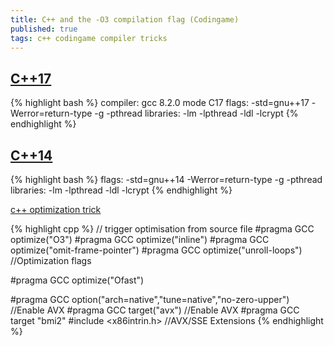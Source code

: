 ```yaml
---
title: C++ and the -O3 compilation flag (Codingame)
published: true
tags: c++ codingame compiler tricks
---
```

## [C++17](https://www.codingame.com/forum/t/languages-update/1574/54)
{% highlight bash %}
compiler: gcc 8.2.0 mode C17
flags: -std=gnu++17 -Werror=return-type -g -pthread 
libraries: -lm -lpthread -ldl -lcrypt
{% endhighlight %}


## [C++14](https://www.codingame.com/forum/t/language-request-c-14/1039/32)
{% highlight bash %}
flags: -std=gnu++14 -Werror=return-type -g -pthread 
libraries: -lm -lpthread -ldl -lcrypt
{% endhighlight %}

[c++ optimization trick](https://www.codingame.com/forum/t/c-and-the-o3-compilation-flag/1670/15)

{% highlight cpp %}
// trigger optimisation from source file
#pragma GCC optimize("O3")
#pragma GCC optimize("inline")
#pragma GCC optimize("omit-frame-pointer")
#pragma GCC optimize("unroll-loops") //Optimization flags

#pragma GCC optimize("Ofast")

#pragma GCC option("arch=native","tune=native","no-zero-upper") //Enable AVX
#pragma GCC target("avx")  //Enable AVX
#pragma GCC target "bmi2"
#include <x86intrin.h> //AVX/SSE Extensions
{% endhighlight %}
